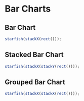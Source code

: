 # Bar Charts

## Bar Chart

```ts
starfish(stackX(rect()));
```

## Stacked Bar Chart

```ts
starfish(stackX(stackY(rect())));
```

## Grouped Bar Chart

```ts
starfish(stackX(stackX(rect())));
```

<!--
## Waffle Chart

```ts
starfish(stackX(waffle()));
``` -->

